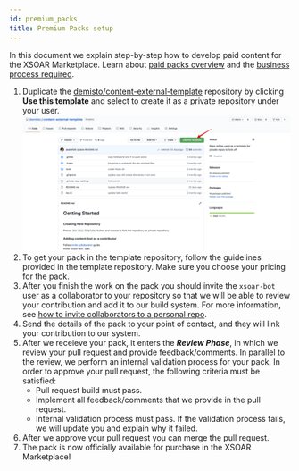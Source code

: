 ```yaml
---
id: premium_packs
title: Premium Packs setup
---
```


In this document we explain step-by-step how to develop paid content for the XSOAR Marketplace. Learn about [paid packs overview](/partners/paid-packs) and the [business process required](/partners/paid-packs-process).

1. Duplicate the [demisto/content-external-template](https://github.com/demisto/content-external-template) repository by clicking **Use this template** and select to create it as a private repository under your user.  
<img src="../doc_imgs/integrations/demisto_content-external-template.png" width="800"></img>  
1. To get your pack in the template repository, follow the guidelines provided in the template repository. Make sure you choose your pricing for the pack.
1. After you finish the work on the pack you should invite the `xsoar-bot` user as a collaborator to your repository so that we will be able to review your contribution and add it to our build system.
For more information, see [how to invite collaborators to a personal repo](https://docs.github.com/en/github/setting-up-and-managing-your-github-user-account/inviting-collaborators-to-a-personal-repository).
1. Send the details of the pack to your point of contact, and they will link your contribution to our system.
1. After we receieve your pack, it enters the ***Review Phase***, in which we review your pull request and provide feedback/comments. In parallel to the review, we perform an internal validation process for your pack. In order to approve your pull request, the following criteria must be satisfied:
   - Pull request build must pass.
   - Implement all feedback/comments that we provide in the pull request.
   - Internal validation process must pass. If the validation process fails, we will update you and explain why it failed.
1. After we approve your pull request you can merge the pull request.
1. The pack is now officially available for purchase in the XSOAR Marketplace!

